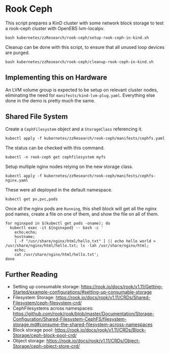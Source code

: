# Rook Ceph
This script prepares a KinD cluster with some network block storage to test a rook-ceph cluster with OpenEBS lvm-localpv.
```
bash kubernetes/zzResearch/rook-ceph/setup-rook-ceph-in-kind.sh
```

Cleanup can be done with this script, to ensure that all unused loop devices are purged.
```
bash kubernetes/zzResearch/rook-ceph/cleanup-rook-ceph-in-kind.sh
```

## Implementing this on Hardware
An LVM volume group is expected to be setup on relevant cluster nodes, eliminating the need for `manifests/kind-lvm-plug.yaml`. Everything else done in the demo is pretty much the same.

## Shared File System
Create a `CephFilesystem` object and a `StorageClass` referencing it.
```
kubectl apply -f kubernetes/zzResearch/rook-ceph/manifests/cephfs.yaml
```

The status can be checked with this command.
```
kubectl -n rook-ceph get cephfilesystem myfs
```

Setup multiple nginx nodes relying on the new storage class.
```
kubectl apply -f kubernetes/zzResearch/rook-ceph/manifests/cephfs-nginx.yaml
```

These were all deployed in the default namespace.
```
kubectl get pv,pvc,pods
```

Once all the nginx pods are `Running`, this shell block will get all the nginx pod names, create a file on one of them, and show the file on all of them.
```
for nginxpod in $(kubectl get pods -oname); do
  kubectl exec -it ${nginxpod} -- bash -c '
    echo;echo;
    hostname;
    [ -f "/usr/share/nginx/html/hello.txt" ] || echo hello world > /usr/share/nginx/html/hello.txt; ls -lah /usr/share/nginx/html;
    echo;
    cat /usr/share/nginx/html/hello.txt';
done
```

## Further Reading
- Setting up consumable storage: https://rook.io/docs/rook/v1.11/Getting-Started/example-configurations/#setting-up-consumable-storage
- Filesystem Storage: https://rook.io/docs/rook/v1.11/CRDs/Shared-Filesystem/ceph-filesystem-crd/
- CephFilesystems across namespaces: https://github.com/rook/rook/blob/master/Documentation/Storage-Configuration/Shared-Filesystem-CephFS/filesystem-storage.md#consume-the-shared-filesystem-across-namespaces
- Block storage pool: https://rook.io/docs/rook/v1.11/CRDs/Block-Storage/ceph-block-pool-crd/
- Object storage: https://rook.io/docs/rook/v1.11/CRDs/Object-Storage/ceph-object-store-crd/
